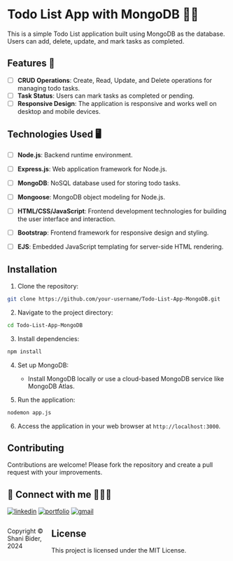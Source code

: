 # Todo List App with MongoDB 📝⏰

This is a simple Todo List application built using MongoDB as the database. 
Users can add, delete, update, and mark tasks as completed.

## Features 🎯

- [ ] **CRUD Operations**: Create, Read, Update, and Delete operations for managing todo tasks.
- [ ] **Task Status**: Users can mark tasks as completed or pending.
- [ ] **Responsive Design**: The application is responsive and works well on desktop and mobile devices.

## Technologies Used 🖥

- [ ] **Node.js**: Backend runtime environment.
- [ ] **Express.js**: Web application framework for Node.js.
- [ ] **MongoDB**: NoSQL database used for storing todo tasks.
- [ ] **Mongoose**: MongoDB object modeling for Node.js.
- [ ] **HTML/CSS/JavaScript**: Frontend development technologies for building the user interface and interaction.
- [ ] **Bootstrap**: Frontend framework for responsive design and styling.
- [ ] **EJS**: Embedded JavaScript templating for server-side HTML rendering.



## Installation

1. Clone the repository:

```bash
git clone https://github.com/your-username/Todo-List-App-MongoDB.git
```

2. Navigate to the project directory:

```bash
cd Todo-List-App-MongoDB
```

3. Install dependencies:

```bash
npm install
```

4. Set up MongoDB:
   - Install MongoDB locally or use a cloud-based MongoDB service like MongoDB Atlas.

5. Run the application:

```bash
nodemon app.js
```

6. Access the application in your web browser at `http://localhost:3000`.



## Contributing

Contributions are welcome! Please fork the repository and create a pull request with your improvements.



## 🔗 Connect with me 👩‍💻😊
[![linkedin](https://img.shields.io/badge/linkedin-0A66C2?style=for-the-badge&logo=linkedin&logoColor=white)](https://www.linkedin.com/in/shani-bider/)
[![portfolio](https://img.shields.io/badge/my_portfolio-000?style=for-the-badge&logo=ko-fi&logoColor=white)](https://shanibider.github.io/Portfolio/)
[![gmail](https://img.shields.io/badge/Gmail-D14836?style=for-the-badge&logo=gmail&logoColor=white)](mailto:shanibider@gmail.com)


<footer>
<p style="float:left; width: 20%;">
Copyright © Shani Bider, 2024
</p>
</footer>


## License

This project is licensed under the MIT License.
